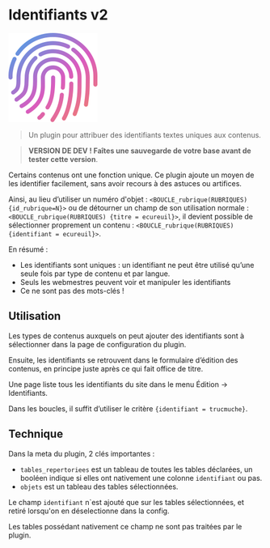 # Identifiants v2

![](images/plugin-identifiants.svg)

> Un plugin pour attribuer des identifiants textes uniques aux contenus.

> **VERSION DE DEV ! Faîtes une sauvegarde de votre base avant de tester cette version**.

Certains contenus ont une fonction unique. Ce plugin ajoute un moyen de les identifier facilement, sans avoir recours à des astuces ou artifices.

Ainsi, au lieu d’utiliser un numéro d'objet : ```<BOUCLE_rubrique(RUBRIQUES) {id_rubrique=N}>``` ou de détourner un champ de son utilisation normale : ```<BOUCLE_rubrique(RUBRIQUES) {titre = ecureuil}>```, il devient possible de sélectionner proprement un contenu :  ```<BOUCLE_rubrique(RUBRIQUES) {identifiant = ecureuil}>```.

En résumé :

* Les identifiants sont uniques : un identifiant ne peut être utilisé qu’une seule fois par type de contenu et par langue.
* Seuls les webmestres peuvent voir et manipuler les identifiants
* Ce ne sont pas des mots-clés !

## Utilisation

Les types de contenus auxquels on peut ajouter des identifiants sont à sélectionner dans la page de configuration du plugin.

Ensuite, les identifiants se retrouvent dans le formulaire d’édition des contenus, en principe juste après ce qui fait office de titre.

Une page liste tous les identifiants du site dans le menu Édition → Identifiants.

Dans les boucles, il suffit d’utiliser le critère `{identifiant = trucmuche}`.

## Technique

Dans la meta du plugin, 2 clés importantes :

* `tables_repertoriees` est un tableau de toutes les tables déclarées, un booléen indique si elles ont nativement une colonne `identifiant` ou pas.
* `objets` est un tableau des tables sélectionnées.

Le champ `identifiant` n`est ajouté que sur les tables sélectionnées, et retiré lorsqu'on en déselectionne dans la config.

Les tables possédant nativement ce champ ne sont pas traitées par le plugin.
